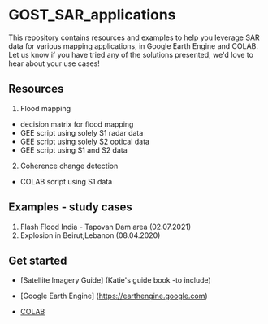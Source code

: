 # GOST_SAR_applications

This repository contains resources and examples to help you leverage SAR data for various mapping applications, in Google Earth Engine and COLAB. 
Let us know if you have tried any of the solutions presented, we'd love to hear about your use cases!

## Resources

1. Flood mapping
 - decision matrix for flood mapping
 - GEE script using solely S1 radar data
 - GEE script using solely S2 optical data
 - GEE script using S1 and S2 data
 
2. Coherence change detection
 - COLAB script using S1 data

## Examples - study cases

1. Flash Flood India - Tapovan Dam area (02.07.2021)
2. Explosion in Beirut,Lebanon (08.04.2020)

## Get started

- [Satellite Imagery Guide] (Katie's guide book -to include)
   >

- [Google Earth Engine] (https://earthengine.google.com)
    >

- [COLAB](https://colab.research.google.com/notebooks/intro.ipynb)
    > 


